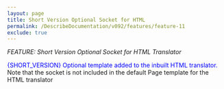 ```yaml
---
layout: page
title: Short Version Optional Socket for HTML
permalink: /DescribeDocumentation/v092/features/feature-11
exclude: true
---
```

_FEATURE: Short Version Optional Socket for HTML Translator_

<span style="color:blue">{SHORT_VERSION} Optional template added to the inbuilt HTML translator.</span> Note that the socket is not included in the default Page template for the HTML translator
